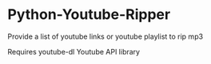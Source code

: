 # Python-Youtube-Ripper
Provide a list of youtube links or youtube playlist to rip mp3


Requires youtube-dl Youtube API library
